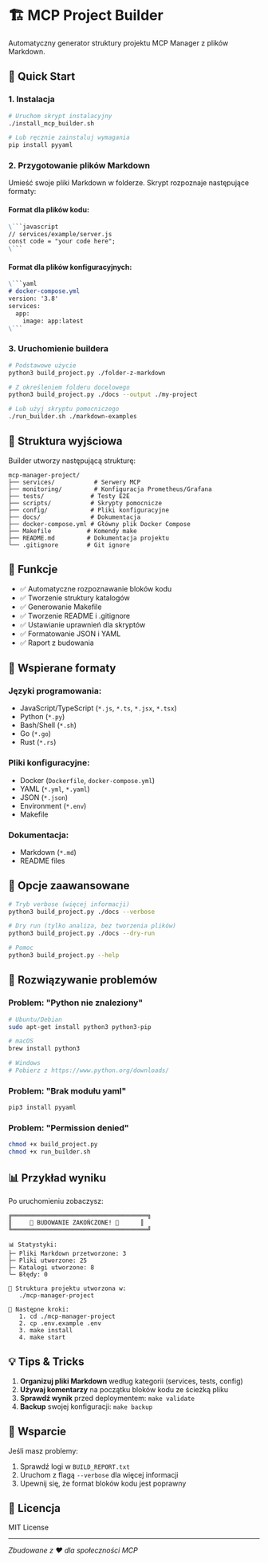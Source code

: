 # 🏗️ MCP Project Builder

Automatyczny generator struktury projektu MCP Manager z plików Markdown.

## 🚀 Quick Start

### 1. Instalacja

```bash
# Uruchom skrypt instalacyjny
./install_mcp_builder.sh

# Lub ręcznie zainstaluj wymagania
pip install pyyaml
```

### 2. Przygotowanie plików Markdown

Umieść swoje pliki Markdown w folderze. Skrypt rozpoznaje następujące formaty:

#### Format dla plików kodu:
```markdown
\```javascript
// services/example/server.js
const code = "your code here";
\```
```

#### Format dla plików konfiguracyjnych:
```markdown
\```yaml
# docker-compose.yml
version: '3.8'
services:
  app:
    image: app:latest
\```
```

### 3. Uruchomienie buildera

```bash
# Podstawowe użycie
python3 build_project.py ./folder-z-markdown

# Z określeniem folderu docelowego
python3 build_project.py ./docs --output ./my-project

# Lub użyj skryptu pomocniczego
./run_builder.sh ./markdown-examples
```

## 📁 Struktura wyjściowa

Builder utworzy następującą strukturę:

```
mcp-manager-project/
├── services/           # Serwery MCP
├── monitoring/         # Konfiguracja Prometheus/Grafana
├── tests/             # Testy E2E
├── scripts/           # Skrypty pomocnicze
├── config/            # Pliki konfiguracyjne
├── docs/              # Dokumentacja
├── docker-compose.yml # Główny plik Docker Compose
├── Makefile          # Komendy make
├── README.md         # Dokumentacja projektu
└── .gitignore        # Git ignore

```

## 🎯 Funkcje

- ✅ Automatyczne rozpoznawanie bloków kodu
- ✅ Tworzenie struktury katalogów
- ✅ Generowanie Makefile
- ✅ Tworzenie README i .gitignore
- ✅ Ustawianie uprawnień dla skryptów
- ✅ Formatowanie JSON i YAML
- ✅ Raport z budowania

## 📝 Wspierane formaty

### Języki programowania:
- JavaScript/TypeScript (`*.js`, `*.ts`, `*.jsx`, `*.tsx`)
- Python (`*.py`)
- Bash/Shell (`*.sh`)
- Go (`*.go`)
- Rust (`*.rs`)

### Pliki konfiguracyjne:
- Docker (`Dockerfile`, `docker-compose.yml`)
- YAML (`*.yml`, `*.yaml`)
- JSON (`*.json`)
- Environment (`*.env`)
- Makefile

### Dokumentacja:
- Markdown (`*.md`)
- README files

## 🔧 Opcje zaawansowane

```bash
# Tryb verbose (więcej informacji)
python3 build_project.py ./docs --verbose

# Dry run (tylko analiza, bez tworzenia plików)
python3 build_project.py ./docs --dry-run

# Pomoc
python3 build_project.py --help
```

## 🐛 Rozwiązywanie problemów

### Problem: "Python nie znaleziony"
```bash
# Ubuntu/Debian
sudo apt-get install python3 python3-pip

# macOS
brew install python3

# Windows
# Pobierz z https://www.python.org/downloads/
```

### Problem: "Brak modułu yaml"
```bash
pip3 install pyyaml
```

### Problem: "Permission denied"
```bash
chmod +x build_project.py
chmod +x run_builder.sh
```

## 📊 Przykład wyniku

Po uruchomieniu zobaczysz:

```
╔══════════════════════════════════════╗
║     🎉 BUDOWANIE ZAKOŃCZONE! 🎉      ║
╚══════════════════════════════════════╝

📊 Statystyki:
├─ Pliki Markdown przetworzone: 3
├─ Pliki utworzone: 25
├─ Katalogi utworzone: 8
└─ Błędy: 0

📂 Struktura projektu utworzona w:
   ./mcp-manager-project

🚀 Następne kroki:
   1. cd ./mcp-manager-project
   2. cp .env.example .env
   3. make install
   4. make start
```

## 💡 Tips & Tricks

1. **Organizuj pliki Markdown** według kategorii (services, tests, config)
2. **Używaj komentarzy** na początku bloków kodu ze ścieżką pliku
3. **Sprawdź wynik** przed deploymentem: `make validate`
4. **Backup** swojej konfiguracji: `make backup`

## 🤝 Wsparcie

Jeśli masz problemy:
1. Sprawdź logi w `BUILD_REPORT.txt`
2. Uruchom z flagą `--verbose` dla więcej informacji
3. Upewnij się, że format bloków kodu jest poprawny

## 📄 Licencja

MIT License

---

*Zbudowane z ❤️ dla społeczności MCP*
